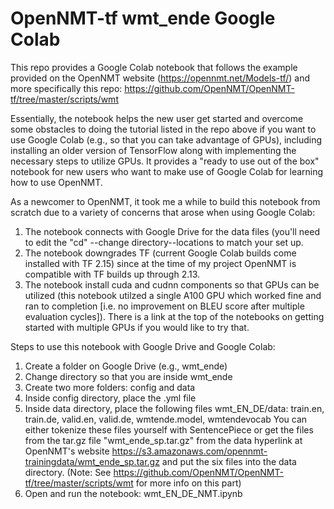 # OpenNMT-tf wmt_ende Google Colab
This repo provides a Google Colab notebook that follows the example provided on the OpenNMT website (https://opennmt.net/Models-tf/) and more specifically this repo: https://github.com/OpenNMT/OpenNMT-tf/tree/master/scripts/wmt

Essentially, the notebook helps the new user get started and overcome some obstacles to doing the tutorial listed in the repo above if you want to use Google Colab (e.g., so that you can take advantage of GPUs), including installing an older version of TensorFlow along with implementing the necessary steps to utilize GPUs.  It provides a "ready to use out of the box" notebook for new users who want to make use of Google Colab for learning how to use OpenNMT.

As a newcomer to OpenNMT, it took me a while to build this notebook from scratch due to a variety of concerns that arose when using Google Colab:  

1) The notebook connects with Google Drive for the data files (you'll need to edit the "cd" --change directory--locations to match your set up. 
2) The notebook downgrades TF (current Google Colab builds come installed with TF 2.15) since at the time of my project OpenNMT is compatible with TF builds up through 2.13.
3) The notebook install cuda and cudnn components so that GPUs can be utilized (this notebook utilzed a single A100 GPU which worked fine and ran to completion [i.e. no improvement on BLEU score after multiple evaluation cycles]).  There is a link at the top of the notebooks on getting started with multiple GPUs if you would like to try that.

Steps to use this notebook with Google Drive and Google Colab:
1) Create a folder on Google Drive (e.g., wmt_ende)
2) Change directory so that you are inside wmt_ende
3) Create two more folders: config and data
4) Inside config directory, place the .yml file
5) Inside data directory, place the following files wmt_EN_DE/data:
train.en,
train.de,
valid.en,
valid.de,
wmtende.model,
wmtendevocab
  You can either tokenize these files yourself with SentencePiece or get the files from the tar.gz file "wmt_ende_sp.tar.gz" from the data hyperlink at OpenNMT's website https://s3.amazonaws.com/opennmt-trainingdata/wmt_ende_sp.tar.gz  and put the six files into the data directory.
(Note: See https://github.com/OpenNMT/OpenNMT-tf/tree/master/scripts/wmt for more info on this part)
7) Open and run the notebook: wmt_EN_DE_NMT.ipynb


